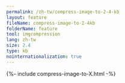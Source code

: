 ```yaml
---
permalink: /zh-tw/compress-image-to-2-4-kb
layout: feature
fileName: compress-image-to-2-4kb
folderName: feature
tool: imgcompression
lang: zh-tw
size: 2.4
type: kb
nointernationalization: true
---
```

{%- include compress-image-to-X.html -%}
      